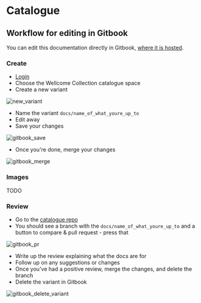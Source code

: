 # Catalogue

## Workflow for editing in Gitbook

You can edit this documentation directly in Gitbook, [where it is hosted](https://wellcomecollection.gitbook.io/catalogue/).

### Create

* [Login](https://app.gitbook.com/)
* Choose the Wellcome Collection catalogue space
* Create a new variant  

![new\_variant](https://user-images.githubusercontent.com/31692/70724013-c372d400-1cf1-11ea-9370-db0245b964a7.png)

* Name the variant `docs/name_of_what_youre_up_to`
* Edit away
* Save your changes  

![gitbook\_save](https://user-images.githubusercontent.com/31692/70724055-d1c0f000-1cf1-11ea-97b9-da8233903523.png)

* Once you're done, merge your changes  

![gitbook\_merge](https://user-images.githubusercontent.com/31692/70724078-d84f6780-1cf1-11ea-9092-6e41735d0db8.png)

### Images

TODO

### Review

* Go to the [catalogue repo](https://github.com/wellcomecollection/catalogue)
* You should see a branch with the `docs/name_of_what_youre_up_to` and a button to compare & pull request - press that  

![gitbook\_pr](https://user-images.githubusercontent.com/31692/70724110-e604ed00-1cf1-11ea-92b1-d7b2e4a61108.png)

* Write up the review explaining what the docs are for
* Follow up on any suggestions or changes
* Once you've had a positive review, merge the changes, and delete the branch
* Delete the variant in Gitbook  

![gitbook\_delete\_variant](https://user-images.githubusercontent.com/31692/70724129-ec936480-1cf1-11ea-9101-3264053016c4.png)

